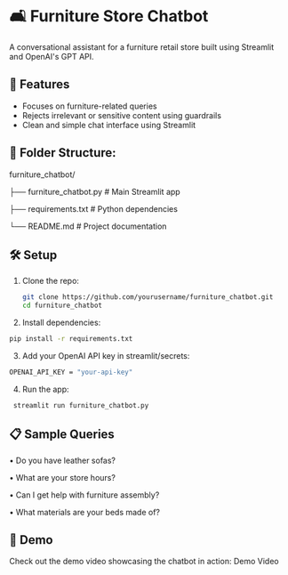 # 🛋️ Furniture Store Chatbot

A  conversational assistant for a furniture retail store built using Streamlit and OpenAI's GPT API.

## 🚀 Features
- Focuses on furniture-related queries
- Rejects irrelevant or sensitive content using guardrails
- Clean and simple chat interface using Streamlit

## 📁 Folder Structure:
furniture_chatbot/

├── furniture_chatbot.py      # Main Streamlit app

├── requirements.txt          # Python dependencies

└── README.md                 # Project documentation


## 🛠️ Setup

1. Clone the repo:
   ```bash
   git clone https://github.com/yourusername/furniture_chatbot.git
   cd furniture_chatbot

2. Install dependencies:
```bash
pip install -r requirements.txt
```

3. Add your OpenAI API key in streamlit/secrets:
```bash
OPENAI_API_KEY = "your-api-key"
```

4. Run the app:
```bash
 streamlit run furniture_chatbot.py
```

## 📋 Sample Queries
•	Do you have leather sofas?

•	What are your store hours?

•	Can I get help with furniture assembly?

•	What materials are your beds made of?

## 🎥 Demo
Check out the demo video showcasing the chatbot in action:
Demo Video


